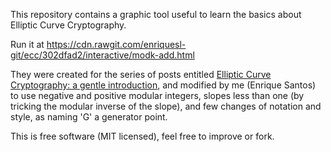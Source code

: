 This repository contains a graphic tool useful to learn the basics about Elliptic Curve Cryptography.

Run it at https://cdn.rawgit.com/enriquesl-git/ecc/302dfad2/interactive/modk-add.html

They were created for the series of posts entitled
[Elliptic Curve Cryptography: a gentle introduction](http://andrea.corbellini.name/2015/05/17/elliptic-curve-cryptography-a-gentle-introduction/), and modified by me (Enrique Santos) to use negative and positive modular integers, slopes less than one (by tricking the modular inverse of the slope), and few changes of notation and style, as naming 'G' a generator point. 

This is free software (MIT licensed), feel free to improve or fork.
